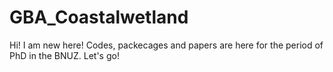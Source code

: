 # GBA_Coastalwetland
Hi! I am new here!
Codes, packecages and papers are here for the period of PhD in the BNUZ.
Let's go!  
